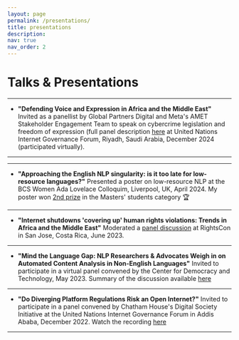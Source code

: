```yaml
---
layout: page
permalink: /presentations/
title: presentations
description:
nav: true
nav_order: 2
---
```


<!-- _pages/presentations.md -->

# Talks & Presentations

---
- **"Defending Voice and Expression in Africa and the Middle East"**
Invited as a panellist by Global Partners Digital and Meta's AMET Stakeholder Engagement Team to speak on cybercrime legislation and freedom of expression  (full panel description [here](https://igf2024.sched.com/event/1sYeR/ws-181-defending-voice-expression-in-africa-and-the-middle-east) at United Nations Internet Governance Forum, Riyadh, Saudi Arabia, December 2024 (participated virtually). 
---


---
- **"Approaching the English NLP singularity: is it too late for low-resource languages?"**
Presented a poster on low-resource NLP at the BCS Women Ada Lovelace Colloquim, Liverpool, UK, April 2024. My poster won [2nd prize](https://x.com/bcs_lovelace/status/1775922009718804675?lang=en) in the Masters' students category 🏆
---

- **"Internet shutdowns 'covering up' human rights violations: Trends in Africa and the Middle East"**
Moderated a [panel discussion](https://x.com/GlobalPartnersD/status/1665736747173527553?s=20) at RightsCon in San Jose, Costa Rica, June 2023.
---

- **"Mind the Language Gap: NLP Researchers & Advocates Weigh in on Automated Content Analysis in Non-English Languages"**
Invited to participate in a virtual panel convened by the Center for Democracy and Technology, May 2023. Summary of the discussion available [here](https://cdt.org/insights/mind-the-language-gap-nlp-researchers-advocates-weigh-in-on-automated-content-analysis-in-non-english-languages/)



---
- **"Do Diverging Platform Regulations Risk an Open Internet?"**
  Invited to participate in a panel convened by Chatham House's Digital Society Initiative at the United Nations Internet Governance Forum in Addis Ababa, December 2022. Watch the recording [here](https://youtu.be/CRY9_P_qkdU?feature=shared&t=1432)
---


